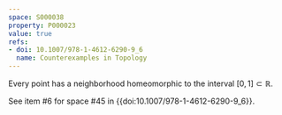 ```yaml
---
space: S000038
property: P000023
value: true
refs:
- doi: 10.1007/978-1-4612-6290-9_6
  name: Counterexamples in Topology
---
```


Every point has a neighborhood homeomorphic to the interval $[0,1] \subset \mathbb{R}$.

See item #6 for space #45 in {{doi:10.1007/978-1-4612-6290-9_6}}.
